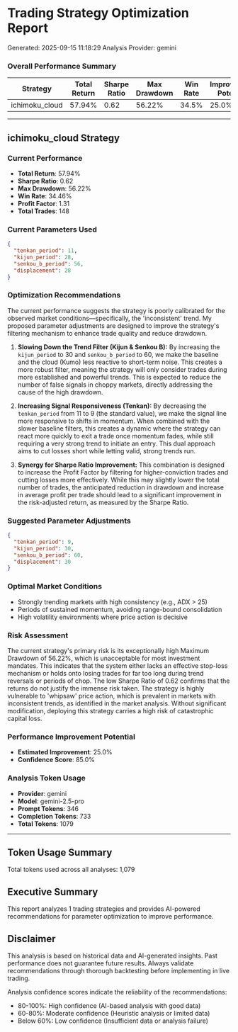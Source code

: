 
# Trading Strategy Optimization Report
Generated: 2025-09-15 11:18:29
Analysis Provider: gemini

### Overall Performance Summary

| Strategy | Total Return | Sharpe Ratio | Max Drawdown | Win Rate | Improvement Potential |
|----------|-------------|--------------|--------------|----------|---------------------|
| ichimoku_cloud | 57.94% | 0.62 | 56.22% | 34.5% | 25.0% |

---

## ichimoku_cloud Strategy

### Current Performance
- **Total Return**: 57.94%
- **Sharpe Ratio**: 0.62
- **Max Drawdown**: 56.22%
- **Win Rate**: 34.46%
- **Profit Factor**: 1.31
- **Total Trades**: 148

### Current Parameters Used

```json
{
  "tenkan_period": 11,
  "kijun_period": 28,
  "senkou_b_period": 56,
  "displacement": 28
}
```

### Optimization Recommendations

The current performance suggests the strategy is poorly calibrated for the observed market conditions—specifically, the 'inconsistent' trend. My proposed parameter adjustments are designed to improve the strategy's filtering mechanism to enhance trade quality and reduce drawdown.

1.  **Slowing Down the Trend Filter (Kijun & Senkou B):** By increasing the `kijun_period` to 30 and `senkou_b_period` to 60, we make the baseline and the cloud (Kumo) less reactive to short-term noise. This creates a more robust filter, meaning the strategy will only consider trades during more established and powerful trends. This is expected to reduce the number of false signals in choppy markets, directly addressing the cause of the high drawdown.

2.  **Increasing Signal Responsiveness (Tenkan):** By decreasing the `tenkan_period` from 11 to 9 (the standard value), we make the signal line more responsive to shifts in momentum. When combined with the slower baseline filters, this creates a dynamic where the strategy can react more quickly to exit a trade once momentum fades, while still requiring a very strong trend to initiate an entry. This dual approach aims to cut losses short while letting valid, strong trends run.

3.  **Synergy for Sharpe Ratio Improvement:** This combination is designed to increase the Profit Factor by filtering for higher-conviction trades and cutting losses more effectively. While this may slightly lower the total number of trades, the anticipated reduction in drawdown and increase in average profit per trade should lead to a significant improvement in the risk-adjusted return, as measured by the Sharpe Ratio.

### Suggested Parameter Adjustments

```json
{
  "tenkan_period": 9,
  "kijun_period": 30,
  "senkou_b_period": 60,
  "displacement": 30
}
```

### Optimal Market Conditions
- Strongly trending markets with high consistency (e.g., ADX > 25)
- Periods of sustained momentum, avoiding range-bound consolidation
- High volatility environments where price action is decisive

### Risk Assessment
The current strategy's primary risk is its exceptionally high Maximum Drawdown of 56.22%, which is unacceptable for most investment mandates. This indicates that the system either lacks an effective stop-loss mechanism or holds onto losing trades for far too long during trend reversals or periods of chop. The low Sharpe Ratio of 0.62 confirms that the returns do not justify the immense risk taken. The strategy is highly vulnerable to 'whipsaw' price action, which is prevalent in markets with inconsistent trends, as identified in the market analysis. Without significant modification, deploying this strategy carries a high risk of catastrophic capital loss.

### Performance Improvement Potential
- **Estimated Improvement**: 25.0%
- **Confidence Score**: 85.0%
### Analysis Token Usage
- **Provider**: gemini
- **Model**: gemini-2.5-pro
- **Prompt Tokens**: 346
- **Completion Tokens**: 733
- **Total Tokens**: 1079

---

## Token Usage Summary

Total tokens used across all analyses: 1,079

## Executive Summary

This report analyzes 1 trading strategies and provides AI-powered 
recommendations for parameter optimization to improve performance.

## Disclaimer

This analysis is based on historical data and AI-generated insights. 
Past performance does not guarantee future results. Always validate recommendations through 
thorough backtesting before implementing in live trading.

Analysis confidence scores indicate the reliability of the recommendations:
- 80-100%: High confidence (AI-based analysis with good data)
- 60-80%: Moderate confidence (Heuristic analysis or limited data)  
- Below 60%: Low confidence (Insufficient data or analysis failure)

